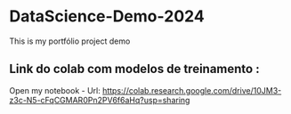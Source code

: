# DataScience-Demo-2024
This is my portfólio project demo
## Link do colab com modelos de treinamento : 
Open my notebook - Url: https://colab.research.google.com/drive/10JM3-z3c-N5-cFqCGMAR0Pn2PV6f6aHq?usp=sharing
